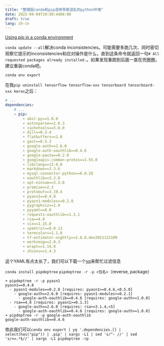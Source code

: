```yaml
---
title: "整理因conda和pip混用导致混乱的python环境"
date: 2022-04-04T19:50:4408:00
draft: true
lang: zh-cn
---
```


[Using pip in a conda environment](https://www.anaconda.com/blog/using-pip-in-a-conda-environment)

`conda update --all`解决conda inconsistencies。可能需要多跑几次、同时密切观察它提示的inconsistencies和应对操作是什么，直到这条命令就返回一句`# All requested packages already installed.`。如果发现重跑到后面一直在兜圈圈，建议重装conda吧。

`conda env export`

在我`pip uninstall tensorflow tensorflow-xxx tensorboard tensorboard-xxx keras`之后：

```yaml
# ...
dependencies:
	# ...
	- pip:
		- absl-py==1.0.0
	    - astunparse==1.6.3
	    - cachetools==5.0.0
	    - dill==0.3.4
	    - flatbuffers==2.0
	    - gast==0.5.3
	    - google-auth==2.6.0
	    - google-auth-oauthlib==0.4.6
	    - google-pasta==0.2.0
	    - googleapis-common-protos==1.55.0
	    - libclang==13.0.0
	    - markdown==3.3.6
	    - mysql-connector-python==8.0.28
	    - oauthlib==3.2.0
	    - opt-einsum==3.3.0
	    - promise==2.3
	    - protobuf==3.19.4
	    - pyasn1==0.4.8
	    - pyasn1-modules==0.2.8
	    - pygraphviz==1.9
	    - pyyaml==6.0
	    - requests-oauthlib==1.3.1
	    - rsa==4.8
	    - six==1.15.0
	    - spektral==0.0.13
	    - termcolor==1.1.0
	    - tf-estimator-nightly==2.8.0.dev2021122109
	    - werkzeug==2.0.3
	    - wrapt==1.14.0
	    - zhconv==1.4.3
```

这个YAML有点太长了，我们可以下载一个[yq](https://kislyuk.github.io/yq/)来帮忙过滤信息

`conda install pipdeptree`
`pipdeptree -r -p <包名>`（reverse, package）

```
➜ pipdeptree -r -p pyasn1
pyasn1==0.4.8
  - pyasn1-modules==0.2.8 [requires: pyasn1>=0.4.6,<0.5.0]
    - google-auth==2.6.0 [requires: pyasn1-modules>=0.2.1]
      - google-auth-oauthlib==0.4.6 [requires: google-auth>=1.0.0]
  - rsa==4.8 [requires: pyasn1>=0.1.3]
    - google-auth==2.6.0 [requires: rsa>=3.1.4,<5]
      - google-auth-oauthlib==0.4.6 [requires: google-auth>=1.0.0]
➜ pipdeptree -r -p google-auth-oauthlib
google-auth-oauthlib==0.4.6
```

依此我们可以`conda env export | yq '.dependencies.[] | select(has("pip")) | .pip' | xargs -L1 | sed 's/^- //' | sed 's/==.*$//' | xargs -L1 pipdeptree -rp`